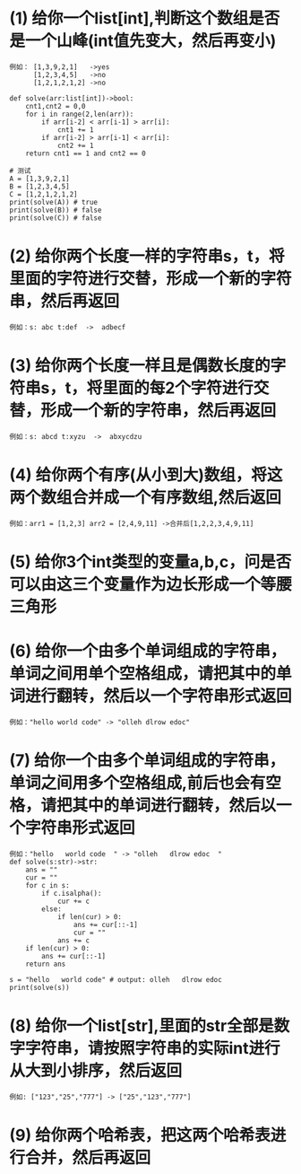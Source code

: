 

# (1) 给你一个list[int],判断这个数组是否是一个山峰(int值先变大，然后再变小)
    例如： [1,3,9,2,1]   ->yes
          [1,2,3,4,5]   ->no
          [1,2,1,2,1,2] ->no

    def solve(arr:list[int])->bool:
        cnt1,cnt2 = 0,0
        for i in range(2,len(arr)):
            if arr[i-2] < arr[i-1] > arr[i]:
                cnt1 += 1
            if arr[i-2] > arr[i-1] < arr[i]:
                cnt2 += 1
        return cnt1 == 1 and cnt2 == 0
    
    # 测试
    A = [1,3,9,2,1]
    B = [1,2,3,4,5]
    C = [1,2,1,2,1,2]
    print(solve(A)) # true
    print(solve(B)) # false
    print(solve(C)) # false

# (2) 给你两个长度一样的字符串s，t，将里面的字符进行交替，形成一个新的字符串，然后再返回
    例如：s: abc t:def  ->  adbecf

# (3) 给你两个长度一样且是偶数长度的字符串s，t，将里面的每2个字符进行交替，形成一个新的字符串，然后再返回
    例如：s: abcd t:xyzu  ->  abxycdzu

# (4) 给你两个有序(从小到大)数组，将这两个数组合并成一个有序数组,然后返回
    例如：arr1 = [1,2,3] arr2 = [2,4,9,11] ->合并后[1,2,2,3,4,9,11]

# (5) 给你3个int类型的变量a,b,c，问是否可以由这三个变量作为边长形成一个等腰三角形

# (6) 给你一个由多个单词组成的字符串，单词之间用单个空格组成，请把其中的单词进行翻转，然后以一个字符串形式返回
    例如："hello world code" -> "olleh dlrow edoc"
# (7) 给你一个由多个单词组成的字符串，单词之间用多个空格组成,前后也会有空格，请把其中的单词进行翻转，然后以一个字符串形式返回
    例如："hello   world code  " -> "olleh   dlrow edoc  "
    def solve(s:str)->str:
        ans = ""
        cur = ""
        for c in s:
            if c.isalpha():
                cur += c
            else:
                if len(cur) > 0:
                    ans += cur[::-1]
                    cur = ""
                ans += c
        if len(cur) > 0:
            ans += cur[::-1]
        return ans
    
    s = "hello   world code" # output: olleh   dlrow edoc
    print(solve(s))
# (8) 给你一个list[str],里面的str全部是数字字符串，请按照字符串的实际int进行从大到小排序，然后返回
    例如: ["123","25","777"] -> ["25","123","777"]
    
# (9) 给你两个哈希表，把这两个哈希表进行合并，然后再返回
